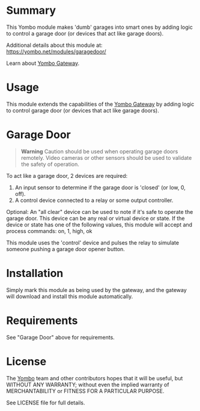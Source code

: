Summary
=======

This Yombo module makes 'dumb' garages into smart ones by adding logic to control
a garage door (or devices that act like garage doors).

Additional details about this module at: https://yombo.net/modules/garagedoor/

Learn about [Yombo Gateway](https://yombo.net/).

Usage
=====

This module extends the capabilities of the [Yombo Gateway](https://yombo.net/)
by adding logic to control garage door (or devices that act like garage doors).

Garage Door
================

> **Warning**
> Caution should be used when operating garage doors remotely. Video cameras or other sensors should be used to validate the safety of operation.

To act like a garage door, 2 devices are required:

1. An input sensor to determine if the garage door is 'closed' (or low, 0, off).
2. A control device connected to a relay or some output controller.

Optional: An "all clear" device can be used to note if it's safe to operate the garage door. This device can be any real or virtual device or state. If the device or state has one of the following values, this module will accept and process commands: on, 1, high, ok

This module uses the 'control' device and pulses the relay to simulate someone pushing a garage door opener button.

Installation
============

Simply mark this module as being used by the gateway, and the gateway will download and install this module automatically.

Requirements
============

See "Garage Door" above for requirements.

License
=======

The [Yombo](https://yombo.net/) team and other contributors hopes that it will be useful, but WITHOUT ANY WARRANTY; without even the implied warranty of MERCHANTABILITY or FITNESS FOR A PARTICULAR PURPOSE.

See LICENSE file for full details.
